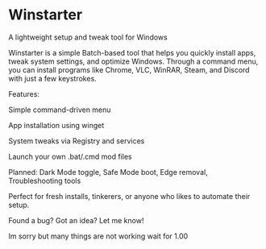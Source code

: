 # Winstarter

A lightweight setup and tweak tool for Windows

Winstarter is a simple Batch-based tool that helps you quickly install apps, tweak system settings, and optimize Windows.
Through a command menu, you can install programs like Chrome, VLC, WinRAR, Steam, and Discord with just a few keystrokes.

Features:

Simple command-driven menu

App installation using winget

System tweaks via Registry and services

Launch your own .bat/.cmd mod files

Planned: Dark Mode toggle, Safe Mode boot, Edge removal, Troubleshooting tools

Perfect for fresh installs, tinkerers, or anyone who likes to automate their setup.

Found a bug? Got an idea? Let me know!

Im sorry but many things are not working wait for 1.00
